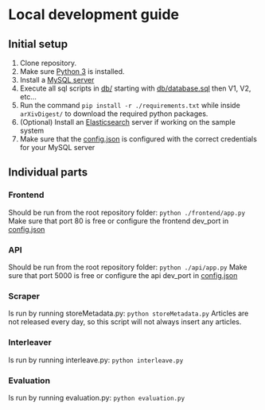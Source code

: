 # Local development guide

## Initial setup

1. Clone repository.
2. Make sure [Python 3](https://www.python.org/downloads/) is installed.
3. Install a [MySQL server](https://www.mysql.com/)
4. Execute all sql scripts in [db/](db/) starting with [db/database.sql](db/database.sql) then V1, V2, etc...
4. Run the command  ```pip install -r ./requirements.txt``` while inside ``arXivDigest/`` to download the required python packages.
5. (Optional) Install an [Elasticsearch](https://www.elastic.co/) server if working on the sample system
6. Make sure that the [config.json](/config.json) is configured with the correct credentials for your MySQL server

## Individual parts

### Frontend

Should be run from the root repository folder: ``python ./frontend/app.py``
Make sure that port 80 is free or configure the frontend dev_port in [config.json](/config.json)

### API

Should be run from the root repository folder: ``python ./api/app.py``
Make sure that port 5000 is free or configure the api dev_port in [config.json](/config.json)

### Scraper

Is run by running storeMetadata.py: ``python storeMetadata.py``
Articles are not released every day, so this script will not always insert any articles. 

### Interleaver

Is run by running interleave.py: ``python interleave.py``

### Evaluation

Is run by running evaluation.py: ``python evaluation.py``
